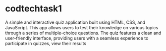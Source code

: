 # codtechtask1
A simple and interactive quiz application built using HTML, CSS, and JavaScript. This app allows users to test their knowledge on various topics through a series of multiple-choice questions. The quiz features a clean and user-friendly interface, providing users with a seamless experience to participate in quizzes, view their results
